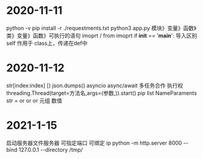 # 2020-11-11
python -v
pip install -r ./requestments.txt
python3 app.py
模块》变量》函数》类》变量》函数》可执行的语句
imoprt  / from  imoprt 
if __init__ == '__main__':   导入区别
self 作用于 class上，传递在def中

# 2020-11-12
str[index:index] [)
json.dumps()
asyncio async/await 多任务合作 执行权 
threading.Thread(target=方法名,args=(参数,)).start()
pip list
NameParaments
str = or or or
元组 数值

# 2021-1-15
启动服务器文件服务器 可指定端口  可绑定 ip 
python -m http.server 8000 --bind 127.0.0.1 --directory /tmp/
